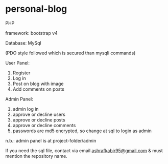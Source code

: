 # personal-blog
 
 PHP
 
 framework: bootstrap v4
 
 Database: MySql
 
 (PDO style followed which is secured than mysqli commands)
  
 User Panel:
 1. Register
 2. Log in
 3. Post on blog with image
 4. Add comments on posts
 
 Admin Panel:
 1. admin log in
 2. approve or decline users
 3. approve or decline posts
 4. approve or decline comments
 5. passwords are md5 encrypted, so change at sql to login as admin

n.b.: admin panel is at project-folder/admin

If you need the sql file, contact via email <ashrafkabir95@gmail.com> & must mention the repository name.
